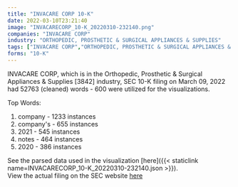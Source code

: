 ```yaml
---
title: "INVACARE CORP 10-K"
date: 2022-03-10T23:21:40
image: "INVACARECORP_10-K_20220310-232140.png"
companies: "INVACARE CORP"
industry: "ORTHOPEDIC, PROSTHETIC & SURGICAL APPLIANCES & SUPPLIES"
tags: ["INVACARE CORP","ORTHOPEDIC, PROSTHETIC & SURGICAL APPLIANCES & SUPPLIES","03-09-2022","10-K"]
forms: "10-K"
---
```

INVACARE CORP, which is in the Orthopedic, Prosthetic & Surgical Appliances & Supplies [3842] industry, SEC 10-K filing on March 09, 2022 had 52763 (cleaned) words - 600 were utilized for the visualizations.

Top Words:
1. company - 1233 instances
2. company's - 655 instances
3. 2021 - 545 instances
4. notes - 464 instances
5. 2020 - 386 instances


See the parsed data used in the visualization [here]({{< staticlink name=INVACARECORP_10-K_20220310-232140.json >}}).  
View the actual filing on the SEC website [here](https://www.sec.gov/Archives/edgar/data/742112/0000742112-22-000012.txt)